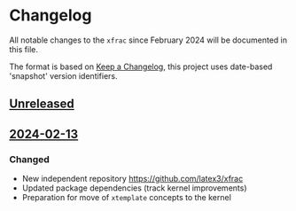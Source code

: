 # Changelog
All notable changes to the `xfrac` since February 2024 will be documented in
this file.

The format is based on [Keep a
Changelog](https://keepachangelog.com/en/1.0.0/), this project uses date-based
'snapshot' version identifiers.

## [Unreleased]

## [2024-02-13]

### Changed
- New independent repository https://github.com/latex3/xfrac
- Updated package dependencies (track kernel improvements)
- Preparation for move of `xtemplate` concepts to the kernel

[Unreleased]: https://github.com/latex3/latex3/compare/2024-02-13...HEAD
[2024-02-13]: https://github.com/latex3/xfrac/compare/2023-10-10...2024-02-13
